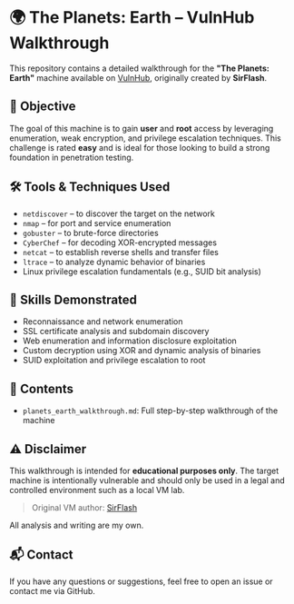 # 🌍 The Planets: Earth – VulnHub Walkthrough

This repository contains a detailed walkthrough for the **"The Planets: Earth"** machine available on [VulnHub](https://www.vulnhub.com/entry/the-planets-earth,755/), originally created by **SirFlash**.

## 🎯 Objective

The goal of this machine is to gain **user** and **root** access by leveraging enumeration, weak encryption, and privilege escalation techniques. This challenge is rated **easy** and is ideal for those looking to build a strong foundation in penetration testing.

## 🛠️ Tools & Techniques Used

- `netdiscover` – to discover the target on the network  
- `nmap` – for port and service enumeration  
- `gobuster` – to brute-force directories  
- `CyberChef` – for decoding XOR-encrypted messages  
- `netcat` – to establish reverse shells and transfer files  
- `ltrace` – to analyze dynamic behavior of binaries  
- Linux privilege escalation fundamentals (e.g., SUID bit analysis)

## 🧠 Skills Demonstrated

- Reconnaissance and network enumeration  
- SSL certificate analysis and subdomain discovery  
- Web enumeration and information disclosure exploitation  
- Custom decryption using XOR and dynamic analysis of binaries  
- SUID exploitation and privilege escalation to root

## 📁 Contents

- `planets_earth_walkthrough.md`: Full step-by-step walkthrough of the machine

## ⚠️ Disclaimer

This walkthrough is intended for **educational purposes only**. The target machine is intentionally vulnerable and should only be used in a legal and controlled environment such as a local VM lab.

> Original VM author: [SirFlash](https://www.vulnhub.com/entry/the-planets-earth,755/)

All analysis and writing are my own.

## 📬 Contact

If you have any questions or suggestions, feel free to open an issue or contact me via GitHub.

